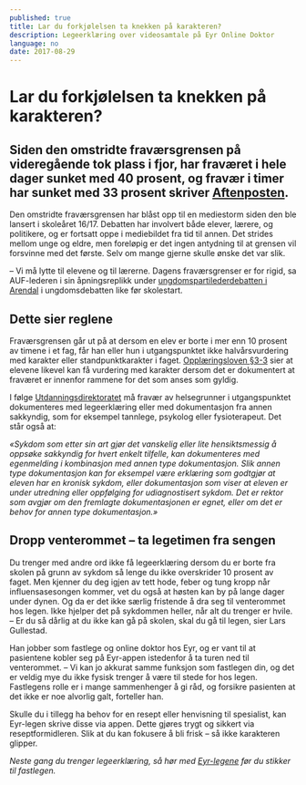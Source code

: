 ```yaml
---
published: true
title: Lar du forkjølelsen ta knekken på karakteren?
description: Legeerklæring over videosamtale på Eyr Online Doktor
language: no
date: 2017-08-29
---
```


# Lar du forkjølelsen ta knekken på karakteren?

## Siden den omstridte fraværsgrensen på videregående tok plass i fjor, har fraværet i hele dager sunket med 40 prosent, og fravær i timer har sunket med 33 prosent skriver [Aftenposten](https://www.aftenposten.no/meninger/debatt/i/7r4mV/En-fravarsgrense-som-virker--Torbjorn-Roe-Isaksen). 

Den omstridte fraværsgrensen har blåst opp til en mediestorm siden den ble lansert i skoleåret 16/17. Debatten har involvert både elever, lærere, og politikere, og er fortsatt oppe i mediebildet fra tid til annen. Det strides mellom unge og eldre, men foreløpig er det ingen antydning til at grensen vil forsvinne med det første. Selv om mange gjerne skulle ønske det var slik. 

– Vi må lytte til elevene og til lærerne. Dagens fraværsgrenser er for rigid, sa AUF-lederen i sin åpningsreplikk under [ungdomspartilederdebatten i Arendal](https://www.aftenposten.no/meninger/sid/i/QLm5P/Ungdomspartilederdebatten-Morgendagens-toppolitikere-om-fravarsgrense_-oljeboring-og-velferdskutt) i ungdomsdebatten like før skolestart. 


## Dette sier reglene 

Fraværsgrensen går ut på at dersom en elev er borte i mer enn 10 prosent av timene i et fag, får han eller hun i utgangspunktet ikke halvårsvurdering med karakter eller standpunktkarakter i faget. [Opplæringsloven §3-3](https://lovdata.no/dokument/SF/forskrift/2006-06-23-724/KAPITTEL_4#KAPITTEL_4) sier at elevene likevel kan få vurdering med karakter dersom det er dokumentert at fraværet er innenfor rammene for det som anses som gyldig. 

I følge [Utdanningsdirektoratet](https://www.udir.no/regelverk-og-tilsyn/finn-regelverk/etter-tema/Vitnemal/fravarsgrense---udir-3-2016/hva-omfattes-av-fravarsgrensen/#skal-fravaret-unntas-ma-det-dokumenteres) må fravær av helsegrunner i utgangspunktet dokumenteres med legeerklæring eller med dokumentasjon fra annen sakkyndig, som for eksempel tannlege, psykolog eller fysioterapeut. Det står også at: 

*«Sykdom som etter sin art gjør det vanskelig eller lite hensiktsmessig å oppsøke sakkyndig for hvert enkelt tilfelle, kan dokumenteres med egenmelding i kombinasjon med annen type dokumentasjon. Slik annen type dokumentasjon kan for eksempel være erklæring som godtgjør at eleven har en kronisk sykdom, eller dokumentasjon som viser at eleven er under utredning eller oppfølging for udiagnostisert sykdom. Det er rektor som avgjør om den fremlagte dokumentasjonen er egnet, eller om det er behov for annen type dokumentasjon.»*


## Dropp venterommet – ta legetimen fra sengen

Du trenger med andre ord ikke få legeerklæring dersom du er borte fra skolen på grunn av sykdom så lenge du ikke overskrider 10 prosent av faget. Men kjenner du deg igjen av tett hode, feber og tung kropp når influensasesongen kommer, vet du også at høsten kan by på lange dager under dynen. Og da er det ikke særlig fristende å dra seg til venterommet hos legen. Ikke hjelper det på sykdommen heller, når alt du trenger er hvile. 
– Er du så dårlig at du ikke kan gå på skolen, skal du gå til legen, sier Lars Gullestad. 

Han jobber som fastlege og online doktor hos Eyr, og er vant til at pasientene kobler seg på Eyr-appen istedenfor å ta turen ned til venterommet. 
– Vi kan jo akkurat samme funksjon som fastlegen din, og det er veldig mye du ikke fysisk trenger å være til stede for hos legen. Fastlegens rolle er i mange sammenhenger å gi råd, og forsikre pasienten at det ikke er noe alvorlig galt, forteller han. 

Skulle du i tillegg ha behov for en resept eller henvisning til spesialist, kan Eyr-legen skrive disse via appen. Dette gjøres trygt og sikkert via reseptformidleren. Slik at du kan fokusere å bli frisk – så ikke karakteren glipper. 


*Neste gang du trenger legeerklæring, så hør med* [*Eyr-legene*](https://eyr.md/no/) *før du stikker til fastlegen.* 
